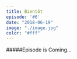 ```yaml
---
title: Bientôt
episode: '#6'
date: "2018-06-19"
image: "./image.jpg"
color: "#fff"
---
```


#####Episode is Coming...

